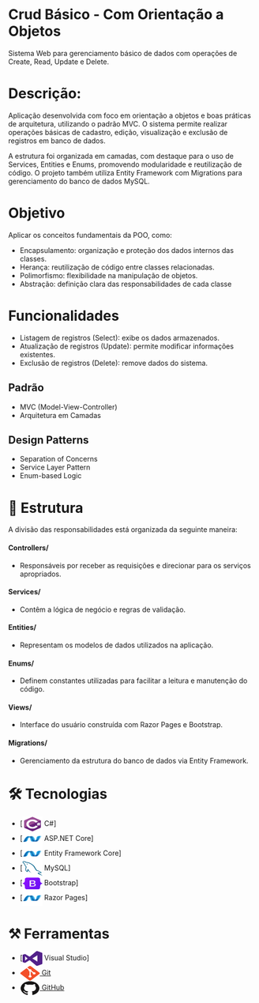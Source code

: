 # Crud Básico - Com Orientação a Objetos
Sistema Web para gerenciamento básico de dados com operações de Create, Read, Update e Delete.

# Descrição:
Aplicação desenvolvida com foco em orientação a objetos e boas práticas de arquitetura, utilizando o padrão MVC. O sistema permite realizar operações básicas de cadastro, edição, visualização e exclusão de registros em banco de dados.

A estrutura foi organizada em camadas, com destaque para o uso de Services, Entities e Enums, promovendo modularidade e reutilização de código. O projeto também utiliza Entity Framework com Migrations para gerenciamento do banco de dados MySQL.


# Objetivo
Aplicar os conceitos fundamentais da POO, como:
- Encapsulamento: organização e proteção dos dados internos das classes.
- Herança: reutilização de código entre classes relacionadas.
- Polimorfismo: flexibilidade na manipulação de objetos.
- Abstração: definição clara das responsabilidades de cada classe

# Funcionalidades 
- Listagem de registros (Select): exibe os dados armazenados.
- Atualização de registros (Update): permite modificar informações existentes.
- Exclusão de registros (Delete): remove dados do sistema.
  

## Padrão
- MVC (Model-View-Controller)
- Arquitetura em Camadas

## Design Patterns
- Separation of Concerns
- Service Layer Pattern
- Enum-based Logic

# :open_file_folder: Estrutura
A divisão das responsabilidades está organizada da seguinte maneira:

#### Controllers/
- Responsáveis por receber as requisições e direcionar para os serviços apropriados.

#### Services/
- Contêm a lógica de negócio e regras de validação.

#### Entities/
- Representam os modelos de dados utilizados na aplicação.

#### Enums/
- Definem constantes utilizadas para facilitar a leitura e manutenção do código.

#### Views/
- Interface do usuário construída com Razor Pages e Bootstrap.

#### Migrations/
- Gerenciamento da estrutura do banco de dados via Entity Framework.

# :hammer_and_wrench: Tecnologias

- [<img align="center" alt="CSharp" height="30" width="40" src="https://raw.githubusercontent.com/devicons/devicon/master/icons/csharp/csharp-original.svg"> C#]
- [<img align="center" alt="aspnet" height="30" width="40" src="https://raw.githubusercontent.com/devicons/devicon/master/icons/dot-net/dot-net-original.svg"> ASP.NET Core]
- [<img align="center" alt="entity framework core" height="30" width="40" src="https://raw.githubusercontent.com/devicons/devicon/master/icons/dot-net/dot-net-original.svg"> Entity Framework Core]
- [<img align="center" alt="mysql" height="30" width="40" src="https://raw.githubusercontent.com/devicons/devicon/master/icons/mysql/mysql-original.svg"> MySQL]
- [<img align="center" alt="bootstrap" height="30" width="40" src="https://raw.githubusercontent.com/devicons/devicon/master/icons/bootstrap/bootstrap-original.svg"> Bootstrap]
- [<img align="center" alt="razor pages" height="30" width="40" src="https://raw.githubusercontent.com/devicons/devicon/master/icons/dot-net/dot-net-original.svg"> Razor Pages]


# :hammer_and_pick: Ferramentas

- [<img align="center" alt="VSCode" height="30" width="40" src="https://raw.githubusercontent.com/devicons/devicon/master/icons/visualstudio/visualstudio-plain.svg"> Visual Studio]
- [<img align="center" alt="Git" height="30" width="40" src="https://raw.githubusercontent.com/devicons/devicon/master/icons/git/git-original.svg"> Git](https://www.git.com/)
- [<img align="center" alt="GitHub" height="30" width="40" src="https://raw.githubusercontent.com/devicons/devicon/master/icons/github/github-original.svg"> GitHub](https://git-scm.com/)


